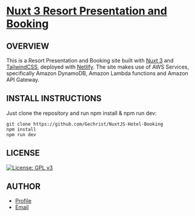 # [Nuxt 3 Resort Presentation and Booking](https://nuxt3-js-imaginarybungalows.netlify.app/)

## OVERVIEW

This is a Resort Presentation and Booking site built with [Nuxt 3](https://vuejs.org/) and [TailwindCSS](https://tailwindcss.com/), deployed with [Netlify](https://nuxt3-js-imaginarybungalows.netlify.app/). The site makes use of AWS Services, specifically Amazon DynamoDB, Amazon Lambda functions and Amazon API Gateway.

## INSTALL INSTRUCTIONS

Just clone the repository and run npm install & npm run dev:

```
git clone https://github.com/Gechrist/NuxtJS-Hotel-Booking
npm install
npm run dev

```

## LICENSE

[![License: GPL v3](https://img.shields.io/badge/License-GPLv3-blue.svg)](https://www.gnu.org/licenses/gpl-3.0)

## AUTHOR

- [Profile](https://github.com/Gechrist/)
- [Email](mailto:gchris@hotmail.co.uk)
